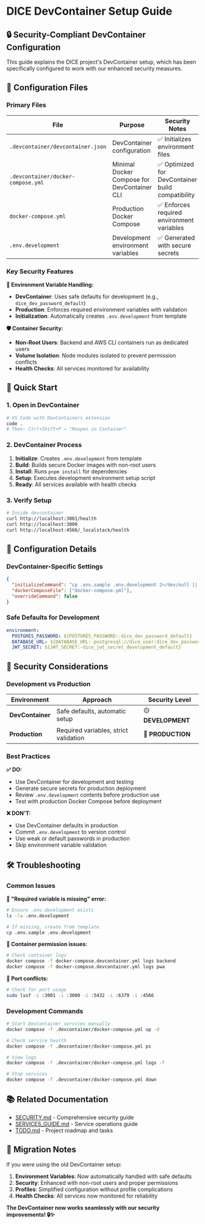 # DICE DevContainer Setup Guide

## 🔒 Security-Compliant DevContainer Configuration

This guide explains the DICE project's DevContainer setup, which has been specifically configured to work with our enhanced security measures.

## 📁 Configuration Files

### Primary Files

| **File** | **Purpose** | **Security Notes** |
|----------|-------------|-------------------|
| `.devcontainer/devcontainer.json` | DevContainer configuration | ✅ Initializes environment files |
| `.devcontainer/docker-compose.yml` | Minimal Docker Compose for DevContainer CLI | ✅ Optimized for DevContainer build compatibility |
| `docker-compose.yml` | Production Docker Compose | ✅ Enforces required environment variables |
| `.env.development` | Development environment variables | ✅ Generated with secure secrets |

### Key Security Features

**🔐 Environment Variable Handling:**
- **DevContainer**: Uses safe defaults for development (e.g., `dice_dev_password_default`)
- **Production**: Enforces required environment variables with validation
- **Initialization**: Automatically creates `.env.development` from template

**🛡️ Container Security:**
- **Non-Root Users**: Backend and AWS CLI containers run as dedicated users
- **Volume Isolation**: Node modules isolated to prevent permission conflicts
- **Health Checks**: All services monitored for availability

## 🚀 Quick Start

### 1. Open in DevContainer

```bash
# VS Code with DevContainers extension
code .
# Then: Ctrl+Shift+P → "Reopen in Container"
```

### 2. DevContainer Process

1. **Initialize**: Creates `.env.development` from template
2. **Build**: Builds secure Docker images with non-root users
3. **Install**: Runs `pnpm install` for dependencies
4. **Setup**: Executes development environment setup script
5. **Ready**: All services available with health checks

### 3. Verify Setup

```bash
# Inside devcontainer
curl http://localhost:3001/health
curl http://localhost:3000
curl http://localhost:4566/_localstack/health
```

## 🔧 Configuration Details

### DevContainer-Specific Settings

```json
{
  "initializeCommand": "cp .env.sample .env.development 2>/dev/null || true",
  "dockerComposeFile": ["docker-compose.yml"],
  "overrideCommand": false
}
```

### Safe Defaults for Development

```yaml
environment:
  POSTGRES_PASSWORD: ${POSTGRES_PASSWORD:-dice_dev_password_default}
  DATABASE_URL: ${DATABASE_URL:-postgresql://dice_user:dice_dev_password_default@postgres:5432/dice_db}
  JWT_SECRET: ${JWT_SECRET:-dice_jwt_secret_development_default}
```

## 🚨 Security Considerations

### Development vs Production

| **Environment** | **Approach** | **Security Level** |
|-----------------|--------------|-------------------|
| **DevContainer** | Safe defaults, automatic setup | 🟡 **DEVELOPMENT** |
| **Production** | Required variables, strict validation | 🔴 **PRODUCTION** |

### Best Practices

**✅ DO:**
- Use DevContainer for development and testing
- Generate secure secrets for production deployment
- Review `.env.development` contents before production use
- Test with production Docker Compose before deployment

**❌ DON'T:**
- Use DevContainer defaults in production
- Commit `.env.development` to version control
- Use weak or default passwords in production
- Skip environment variable validation

## 🛠️ Troubleshooting

### Common Issues

**🔧 "Required variable is missing" error:**
```bash
# Ensure .env.development exists
ls -la .env.development

# If missing, create from template
cp .env.sample .env.development
```

**🔧 Container permission issues:**
```bash
# Check container logs
docker compose -f docker-compose.devcontainer.yml logs backend
docker compose -f docker-compose.devcontainer.yml logs pwa
```

**🔧 Port conflicts:**
```bash
# Check for port usage
sudo lsof -i :3001 -i :3000 -i :5432 -i :6379 -i :4566
```

### Development Commands

```bash
# Start DevContainer services manually
docker compose -f .devcontainer/docker-compose.yml up -d

# Check service health
docker compose -f .devcontainer/docker-compose.yml ps

# View logs
docker compose -f .devcontainer/docker-compose.yml logs -f

# Stop services
docker compose -f .devcontainer/docker-compose.yml down
```

## 📚 Related Documentation

- [SECURITY.md](./SECURITY.md) - Comprehensive security guide
- [SERVICES_GUIDE.md](./SERVICES_GUIDE.md) - Service operations guide
- [TODO.md](./TODO.md) - Project roadmap and tasks

## 🎯 Migration Notes

If you were using the old DevContainer setup:

1. **Environment Variables**: Now automatically handled with safe defaults
2. **Security**: Enhanced with non-root users and proper permissions
3. **Profiles**: Simplified configuration without profile complications
4. **Health Checks**: All services now monitored for reliability

**The DevContainer now works seamlessly with our security improvements! 🔒✨** 